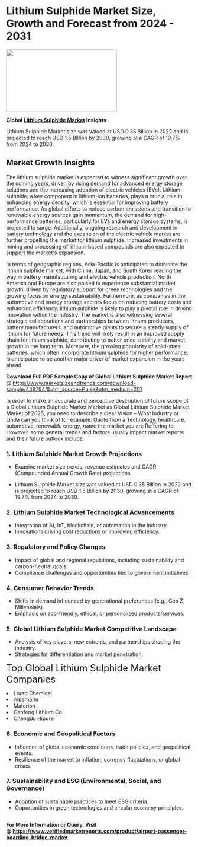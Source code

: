 <H1>Lithium Sulphide Market Size, Growth and Forecast from 2024 - 2031</H1><img class="aligncenter size-medium wp-image-584254" src="https://thirdeyenews.in/wp-content/uploads/2024/09/Global-Market-Research-300x168.jpeg" alt="" width="300" height="168" /><p><strong>Global&nbsp;<a href="https://www.marketsizeandtrends.com/download-sample/448794/&amp;utm_source=Pulse&amp;utm_medium=201">Lithium Sulphide Market</a> Insights</strong></p><p>Lithium Sulphide Market size was valued at USD 0.35 Billion in 2022 and is projected to reach USD 1.5 Billion by 2030, growing at a CAGR of 19.7% from 2024 to 2030.</p><p><h2>Market Growth Insights</h2> <p>The lithium sulphide market is expected to witness significant growth over the coming years, driven by rising demand for advanced energy storage solutions and the increasing adoption of electric vehicles (EVs). Lithium sulphide, a key component in lithium-ion batteries, plays a crucial role in enhancing energy density, which is essential for improving battery performance. As global efforts to reduce carbon emissions and transition to renewable energy sources gain momentum, the demand for high-performance batteries, particularly for EVs and energy storage systems, is projected to surge. Additionally, ongoing research and development in battery technology and the expansion of the electric vehicle market are further propelling the market for lithium sulphide. Increased investments in mining and processing of lithium-based compounds are also expected to support the market's expansion. </p> <p>In terms of geographic regions, Asia-Pacific is anticipated to dominate the lithium sulphide market, with China, Japan, and South Korea leading the way in battery manufacturing and electric vehicle production. North America and Europe are also poised to experience substantial market growth, driven by regulatory support for green technologies and the growing focus on energy sustainability. Furthermore, as companies in the automotive and energy storage sectors focus on reducing battery costs and enhancing efficiency, lithium sulphide is likely to play a pivotal role in driving innovation within the industry. The market is also witnessing several strategic collaborations and partnerships between lithium producers, battery manufacturers, and automotive giants to secure a steady supply of lithium for future needs. This trend will likely result in an improved supply chain for lithium sulphide, contributing to better price stability and market growth in the long term. Moreover, the growing popularity of solid-state batteries, which often incorporate lithium sulphide for higher performance, is anticipated to be another major driver of market expansion in the years ahead. </p><p><span class=""><strong>Download Full PDF Sample Copy of Global Lithium Sulphide Market Report</strong> @ <a href="https://www.marketsizeandtrends.com/download-sample/448794/&amp;utm_source=Pulse&amp;utm_medium=201" target="_blank">https://www.marketsizeandtrends.com/download-sample/448794/&amp;utm_source=Pulse&amp;utm_medium=201</a></span></p><p>In order to make an accurate and perceptive description of future scope of a Global&nbsp;Lithium Sulphide Market Market as Global&nbsp;Lithium Sulphide Market Market of 2025, you need to describe a clear Vision &ndash; What Industry or Linda can you think of for example: Quote from a Technology, healthcare, automotive, renewable energy, name the market you are Reffering to. However, some general trends and factors usually impact market reports and their future outlook include:</p><h3>1.&nbsp;<strong>Lithium Sulphide Market Growth Projections</strong></h3><ul><li>Examine market size trends, revenue estimates and CAGR (Compounded Annual Growth Rate) projections.</li><li><p>Lithium Sulphide Market size was valued at USD 0.35 Billion in 2022 and is projected to reach USD 1.5 Billion by 2030, growing at a CAGR of 19.7% from 2024 to 2030.</p></li></ul><h3>2.&nbsp;<strong>Lithium Sulphide Market Technological Advancements</strong></h3><ul><li>Integration of AI, IoT, blockchain, or automation in the industry.</li><li>Innovations driving cost reductions or improving efficiency.</li></ul><h3>3.&nbsp;<strong>Regulatory and Policy Changes</strong></h3><ul><li>Impact of global and regional regulations, including sustainability and carbon-neutral goals.</li><li>Compliance challenges and opportunities tied to government initiatives.</li></ul><h3>4.&nbsp;<strong>Consumer Behavior Trends</strong></h3><ul><li>Shifts in demand influenced by generational preferences (e.g., Gen Z, Millennials).</li><li>Emphasis on eco-friendly, ethical, or personalized products/services.</li></ul><h3>5.&nbsp;<strong>Global Lithium Sulphide Market Competitive Landscape</strong></h3><ul><li>Analysis of key players, new entrants, and partnerships shaping the industry.</li><li>Strategies for differentiation and market penetration.</li></ul><p data-pm-slice="1 1 []"><span style="color: inherit; font-family: inherit; font-size: 25px;">Top Global Lithium Sulphide Market Companies</span></p><div class="" data-test-id=""><p><li>Lorad Chemical</li><li> Albemarle</li><li> Materion</li><li> Ganfeng Lithium Co</li><li> Chengdu Hipure</li></p></div><h3>6.&nbsp;<strong>Economic and Geopolitical Factors</strong></h3><ul><li>Influence of global economic conditions, trade policies, and geopolitical events.</li><li>Resilience of the market to inflation, currency fluctuations, or global crises.</li></ul><h3>7.&nbsp;<strong>Sustainability and ESG (Environmental, Social, and Governance)</strong></h3><ul><li>Adoption of sustainable practices to meet ESG criteria.</li><li>Opportunities in green technologies and circular economy principles.</li></ul><h2><strong style="font-size: 14px;">For More Information or Query, Visit @&nbsp;</strong><a style="background-color: #ffffff; font-size: 14px;" href="https://www.marketsizeandtrends.com/report/lithium-sulphide-market/" target="_blank">https://www.verifiedmarketreports.com/product/airport-passenger-boarding-bridge-market</a></h2>
